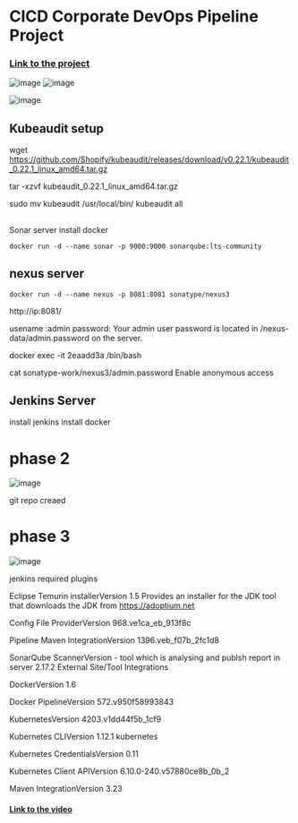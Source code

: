 # CICD Corporate DevOps Pipeline Project

### [Link to the project]()
![image](https://github.com/pythonkid2/DevOps-Practice/assets/100591950/7bfbef79-1a3c-4813-942e-c6644dd60506)
![image](https://github.com/pythonkid2/DevOps-Practice/assets/100591950/8b4b744d-92b1-4e39-93fc-f2f30ca7e4da)

![image](https://github.com/pythonkid2/DevOps-Practice/assets/100591950/b99eaa85-134a-4af8-ad0f-0bef75c64191)


## Kubeaudit setup

wget https://github.com/Shopify/kubeaudit/releases/download/v0.22.1/kubeaudit_0.22.1_linux_amd64.tar.gz

tar -xzvf kubeaudit_0.22.1_linux_amd64.tar.gz


sudo mv kubeaudit /usr/local/bin/
kubeaudit all


##

Sonar server 
install docker

```
docker run -d --name sonar -p 9000:9000 sonarqube:lts-community
```
## nexus server 
```
docker run -d --name nexus -p 8081:8081 sonatype/nexus3
```
http://ip:8081/

usename :admin 
password: 
Your admin user password is located in /nexus-data/admin.password on the server.

docker exec -it 2eaadd3a /bin/bash

cat sonatype-work/nexus3/admin.password
Enable anonymous access

## Jenkins Server

install jenkins
install docker

# phase 2
![image](https://github.com/pythonkid2/DevOps-Practice/assets/100591950/3ae33389-63f7-46ca-9e7c-435d5f7e1468)

git repo creaed

# phase 3
![image](https://github.com/pythonkid2/DevOps-Practice/assets/100591950/fafd9d2e-4d62-45a2-9257-3e2cc91c3c1f)

jenkins required plugins

Eclipse Temurin installerVersion
1.5
Provides an installer for the JDK tool that downloads the JDK from https://adoptium.net

Config File ProviderVersion
968.ve1ca_eb_913f8c


Pipeline Maven IntegrationVersion
1396.veb_f07b_2fc1d8

SonarQube ScannerVersion   - tool which is analysing and publsh report in server
2.17.2
External Site/Tool Integrations 

DockerVersion
1.6

Docker PipelineVersion
572.v950f58993843

KubernetesVersion
4203.v1dd44f5b_1cf9

Kubernetes CLIVersion
1.12.1
kubernetes

Kubernetes CredentialsVersion
0.11

	
Kubernetes Client APIVersion
6.10.0-240.v57880ce8b_0b_2

Maven IntegrationVersion
3.23

#### [Link to the video](https://www.youtube.com/watch?v=NnkUGzaqqOc&t=75s)

